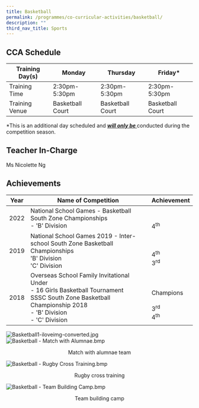 ```yaml
---
title: Basketball
permalink: /programmes/co-curricular-activities/basketball/
description: ""
third_nav_title: Sports
---
```

CCA Schedule
------------


| Training Day(s) | Monday | Thursday | Friday*
| -------- | -------- | -------- |-------- |
| Training Time     | 2:30pm-5:30pm     |  2:30pm-5:30pm     |  2:30pm-5:30pm
|Training Venue | Basketball Court | Basketball Court | Basketball Court

*This is an additional day scheduled and <u><b><i>will only be </u></b></i> conducted during the competition season.

Teacher In-Charge
-----------------

Ms Nicolette Ng

Achievements
------------


| Year | Name of Competition | Achievement | 
| -------- | -------- | -------- |
| 2022     |   National School Games - Basketball South Zone Championships <br>- 'B' Division   | <br><br>4<sup>th</sup>     | 
|2019 | National School Games 2019 - Inter-school South Zone Basketball Championships <br> 'B' Division <br>'C' Division| <br><br>4<sup>th</sup><br>3<sup>rd</sup>
|2018 | Overseas School Family Invitational Under<br> - 16 Girls Basketball Tournament <br> SSSC South Zone Basketball Championship 2018 <br>- 'B' Division <br> - 'C' Division | <br> <br> Champions<br> <br> 3<sup>rd</sup> <br>4<sup>th</sup>

![Basketball1-iloveimg-converted.jpg](https://stmargaretssec-moe-edu-sg-admin.cwp.sg/qql/slot/u168/Programmes/CCAs/Basketball1-iloveimg-converted.jpg)
![Basketball - Match with Alumnae.bmp](https://stmargaretssec-moe-edu-sg-admin.cwp.sg/qql/slot/u168/Programmes/CCAs/Basketball/Basketball%20-%20Match%20with%20Alumnae.bmp)
<p align="center">Match with alumnae team</p>
	
![Basketball - Rugby Cross Training.bmp](https://stmargaretssec-moe-edu-sg-admin.cwp.sg/qql/slot/u168/Programmes/CCAs/Basketball/Basketball%20-%20Rugby%20Cross%20Training.bmp)	
<p align="center">Rugby cross training

![Basketball - Team Building Camp.bmp](https://stmargaretssec-moe-edu-sg-admin.cwp.sg/qql/slot/u168/Programmes/CCAs/Basketball/Basketball%20-%20Team%20Building%20Camp.bmp)
<p align="center">Team building camp
